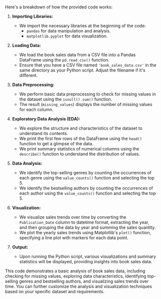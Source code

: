 Here's a breakdown of how the provided code works:

1. **Importing Libraries:**
    
    - We import the necessary libraries at the beginning of the code:
        - `pandas` for data manipulation and analysis.
        - `matplotlib.pyplot` for data visualization.
2. **Loading Data:**
    
    - We load the book sales data from a CSV file into a Pandas DataFrame using the `pd.read_csv()` function.
    - Ensure that you have a CSV file named `'book_sales_data.csv'` in the same directory as your Python script. Adjust the filename if it's different.
3. **Data Preprocessing:**
    
    - We perform basic data preprocessing to check for missing values in the dataset using the `isnull().sum()` function.
    - The result (`missing_values`) displays the number of missing values for each column.
4. **Exploratory Data Analysis (EDA):**
    
    - We explore the structure and characteristics of the dataset to understand its contents.
    - We print the first few rows of the DataFrame using the `head()` function to get a glimpse of the data.
    - We print summary statistics of numerical columns using the `describe()` function to understand the distribution of values.
5. **Data Analysis:**
    
    - We identify the top-selling genres by counting the occurrences of each genre using the `value_counts()` function and selecting the top 5.
    - We identify the bestselling authors by counting the occurrences of each author using the `value_counts()` function and selecting the top 5.
6. **Visualization:**
    
    - We visualize sales trends over time by converting the `Publication_Date` column to datetime format, extracting the year, and then grouping the data by year and summing the sales quantity.
    - We plot the yearly sales trends using Matplotlib's `plot()` function, specifying a line plot with markers for each data point.
7. **Output:**
    
    - Upon running the Python script, various visualizations and summary statistics will be displayed, providing insights into book sales data.

This code demonstrates a basic analysis of book sales data, including checking for missing values, exploring data characteristics, identifying top-selling genres and bestselling authors, and visualizing sales trends over time. You can further customize the analysis and visualization techniques based on your specific dataset and requirements.